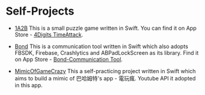 # Self-Projects
- [1A2B](https://github.com/michaelrevlis/1A2B/blob/master/README.md)
  This is a small puzzle game written in Swift. You can find it on App Store - [4Digits TimeAttack](https://itunes.apple.com/tw/app/4digits-timeattack/id1173428410?mt=8).

- [Bond](https://github.com/michaelrevlis/Bond/blob/master/README.md)
  This is a communication tool written in Swift which also adopts FBSDK, Firebase, Crashlytics and ABPadLockScreen as its library. Find it on App Store - [Bond-Communication Tool](https://itunes.apple.com/tw/app/bond-communication-tool/id1171012072?mt=8).

- [MimicOfGameCrazy](https://github.com/michaelrevlis/MimicOfGameCrazy/blob/master/README.md)
  This a self-practicing project written in Swift which aims to build a mimic of 巴哈姆特's app - 電玩瘋. Youtube API it adopted in this app.
